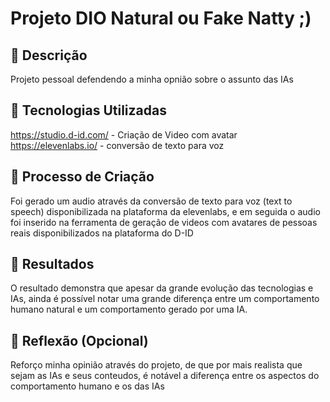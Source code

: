 # Projeto DIO Natural ou Fake Natty ;)

## 📒 Descrição
Projeto pessoal defendendo a minha opnião sobre o assunto das IAs

## 🤖 Tecnologias Utilizadas
https://studio.d-id.com/ - Criação de Video com avatar
https://elevenlabs.io/ - conversão de texto para voz

## 🧐 Processo de Criação
Foi gerado um audio através da conversão de texto para voz (text to speech) disponibilizada na plataforma da elevenlabs, e em seguida
o audio foi inserido na ferramenta de geração de videos com avatares de pessoas reais disponibilizados na plataforma do D-ID

## 🚀 Resultados
O resultado demonstra que apesar da grande evolução das tecnologias e IAs, ainda é possível notar uma grande diferença entre um
comportamento humano natural e um comportamento gerado por uma IA.

## 💭 Reflexão (Opcional)
Reforço minha opinião através do projeto, de que por mais realista que sejam as IAs e seus conteudos, é notável a diferença entre os 
aspectos do comportamento humano e os das IAs
